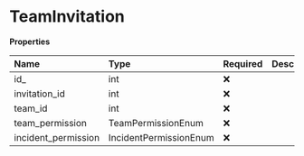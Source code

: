# TeamInvitation

**Properties**

| Name                | Type                   | Required | Description |
| :------------------ | :--------------------- | :------- | :---------- |
| id\_                | int                    | ❌       |             |
| invitation_id       | int                    | ❌       |             |
| team_id             | int                    | ❌       |             |
| team_permission     | TeamPermissionEnum     | ❌       |             |
| incident_permission | IncidentPermissionEnum | ❌       |             |

<!-- This file was generated by liblab | https://liblab.com/ -->
